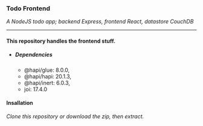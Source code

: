 ### Todo Frontend

_A NodeJS todo app; backend Express, frontend React, datastore CouchDB_

---

#### This repository handles the frontend stuff.

- ##### Dependencies
  - @hapi/glue: 8.0.0,
  - @hapi/hapi: 20.1.3,
  - @hapi/inert: 6.0.3,
  - joi: 17.4.0

#### Insallation

_Clone this repository or download the zip, then extract._
